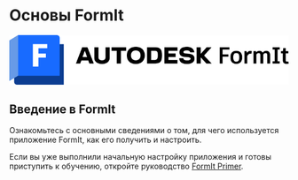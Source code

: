 # Основы FormIt

![](<../.gitbook/assets/formit intro hero image.png>)

## Введение в FormIt

Ознакомьтесь с основными сведениями о том, для чего используется приложение FormIt, как его получить и настроить.

Если вы уже выполнили начальную настройку приложения и готовы приступить к обучению, откройте руководство [FormIt Primer](../formit-primer/).
